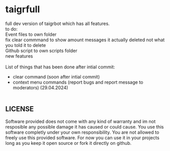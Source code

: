 # taigrfull
full dev version of taigrbot which has all features.
<br>
to do:
<br>
Event files to own folder<br>
fix clear commmand to show amount messages it actually deleted not what you told it to delete<br>
Github script to own scripts folder<br>
new features<br>
<br>
List of things that has been done after intial commit:
- clear command (soon after intial commit)
- context menu commands (report bugs and report message to moderators) (29.04.2024)
<br> <br>
<h2>LICENSE</h2>
Software provided does not come with any kind of warranty and im not resposible any possible damage it has caused or could cause.
You use this software completly under your own responsibility.
You are not allowed to freely use this provided software.
For now you can use it in your projects long as you keep it open source or fork it directly on github.
